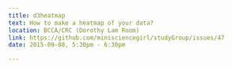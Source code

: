 ```yaml
---
title: d3heatmap
text: How to make a heatmap of your data?
location: BCCA/CRC (Dorothy Lam Room)
link: https://github.com/minisciencegirl/studyGroup/issues/47
date: 2015-09-08, 5:30pm - 6:30pm

---
```

